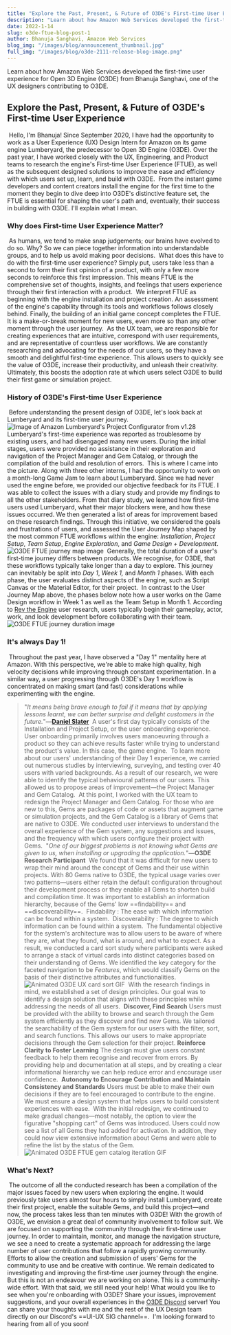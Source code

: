 ```yaml
---
title: "Explore the Past, Present, & Future of O3DE's First-time User Experience"
description: "Learn about how Amazon Web Services developed the first-time user experience for Open 3D Engine (O3DE) from Bhanuja Sanghavi, one of the UX designers contributing to O3DE."
date: 2022-1-14
slug: o3de-ftue-blog-post-1
author: Bhanuja Sanghavi, Amazon Web Services
blog_img: "/images/blog/announcement_thumbnail.jpg"
full_img: "/images/blog/o3de-2111-release-blog-image.png"
---
```


Learn about how Amazon Web Services developed the first-time user experience for Open 3D Engine (O3DE) from Bhanuja Sanghavi, one of the UX designers contributing to O3DE.

## Explore the Past, Present, & Future of O3DE's First-time User Experience

​
Hello, I'm Bhanuja! Since September 2020, I have had the opportunity to work as a User Experience (UX) Design Intern for Amazon on its game engine Lumberyard, the predecessor to Open 3D Engine (O3DE). Over the past year, I have worked closely with the UX, Engineering, and Product teams to research the engine's First-time User Experience (FTUE), as well as the subsequent designed solutions to improve the ease and efficiency with which users set up, learn, and build with O3DE.
​
From the instant game developers and content creators install the engine for the first time to the moment they begin to dive deep into O3DE's distinctive feature set, the FTUE is essential for shaping the user's path and, eventually, their success in building with O3DE. I'll explain what I mean.
​

### Why does First-time User Experience Matter?

​
As humans, we tend to make snap judgements; our brains have evolved to do so. Why? So we can piece together information into understandable groups, and to help us avoid making poor decisions.
​
What does this have to do with the first-time user experience? Simply put, users take less than a second to form their first opinion of a product, with only a few more seconds to reinforce this first impression. This means FTUE is the comprehensive set of thoughts, insights, and feelings that users experience through their first interaction with a product.
​
We interpret FTUE as beginning with the engine installation and project creation. An assessment of the engine's capability through its tools and workflows follows closely behind. Finally, the building of an initial game concept completes the FTUE. It is a make-or-break moment for new users, even more so than any other moment through the user journey.
​
As the UX team, we are responsible for creating experiences that are intuitive, correspond with user requirements, and are representative of countless user workflows. We are constantly researching and advocating for the needs of our users, so they have a smooth and delightful first-time experience. This allows users to quickly see the value of O3DE, increase their productivity, and unleash their creativity. Ultimately, this boosts the adoption rate at which users select O3DE to build their first game or simulation project.
​
### History of O3DE's First-time User Experience
​
Before understanding the present design of O3DE, let's look back at Lumberyard and its first-time user journey.
​
![Image of Amazon Lumberyard's Project Configurator from v1.28](/images/blog/bjds-posts/project-configurator.png)
​
Lumberyard's first-time experience was reported as troublesome by existing users, and had disengaged many new users. During the initial stages, users were provided no assistance in their exploration and navigation of the Project Manager and Gem Catalog, or through the compilation of the build and resolution of errors.
​
This is where I came into the picture. Along with three other interns, I had the opportunity to work on a month-long Game Jam to learn about Lumberyard. Since we had never used the engine before, we provided our objective feedback for its FTUE. I was able to collect the issues with a diary study and provide my findings to all the other stakeholders. From that diary study, we learned how first-time users used Lumberyard, what their major blockers were, and how these issues occurred. We then generated a list of areas for improvement based on these research findings. Through this initiative, we considered the goals and frustrations of users, and assessed the User Journey Map shaped by the most common FTUE workflows within the engine: *Installation*, *Project Setup*, *Team Setup*, *Engine Exploration*, and *Game Design + Development*.
​
![O3DE FTUE journey map image](/images/blog/bjds-posts/o3de-ftue-journey-map.png)
​
Generally, the total duration of a user's first-time journey differs between products. We recognise, for O3DE, that these workflows typically take longer than a day to explore. This journey can inevitably be split into *Day 1*, *Week 1,* and *Month 1* phases. With each phase, the user evaluates distinct aspects of the engine, such as Script Canvas or the Material Editor, for their project.
​
In contrast to the User Journey Map above, the phases below note how a user works on the Game Design workflow in Week 1 as well as the Team Setup in Month 1. According to [Rev the Engine](https://youtu.be/oFeqw-0tsE4) user research, users typically begin their gameplay, actor, work, and look development before collaborating with their team.
​
![O3DE FTUE journey duration image](/images/blog/bjds-posts/o3de-ftue-journey-duration.png)
​
### It's always Day 1!
​
Throughout the past year, I have observed a "Day 1" mentality here at Amazon. With this perspective, we're able to make high quality, high velocity decisions while improving through constant experimentation. In a similar way, a user progressing through O3DE's Day 1 workflow is concentrated on making smart (and fast) considerations while experimenting with the engine.
​
>"_It means being brave enough to fail if it means that by applying lessons learnt, we can better surprise and delight customers in the future._"&mdash;[**Daniel Slater**](https://aws.amazon.com/executive-insights/content/how-amazon-defines-and-operationalizes-a-day-1-culture/)
​
A user's first day typically consists of the Installation and Project Setup, or the user onboarding experience. User onboarding primarily involves users manoeuvring through a product so they can achieve results faster while trying to understand the product's value. In this case, the game engine.
​
To learn more about our users' understanding of their Day 1 experience, we carried out numerous studies by interviewing, surveying, and testing over 40 users with varied backgrounds. As a result of our research, we were able to identify the typical behavioural patterns of our users. This allowed us to propose areas of improvement&mdash;the Project Manager and Gem Catalog.
​
At this point, I worked with the UX team to redesign the Project Manager and Gem Catalog. For those who are new to this, Gems are packages of code or assets that augment game or simulation projects, and the Gem Catalog is a library of Gems that are native to O3DE. We conducted user interviews to understand the overall experience of the Gem system, any suggestions and issues, and the frequency with which users configure their project with Gems.
​
>"_One of our biggest problems is not knowing what Gems are given to us, when installing or upgrading the application._"&mdash;**O3DE Research Participant**
​
We found that it was difficult for new users to wrap their mind around the concept of Gems and their use within projects. With 80 Gems native to O3DE, the typical usage varies over two patterns—users either retain the default configuration throughout their development process or they enable all Gems to shorten build and compilation time. It was important to establish an information hierarchy, because of the Gems' low ==findability== and ==discoverability==.
​
Findability
: The ease with which information can be found within a system.
​
Discoverability
: The degree to which information can be found within a system.
​
The fundamental objective for the system's architecture was to allow users to be aware of where they are, what they found, what is around, and what to expect. As a result, we conducted a card sort study where participants were asked to arrange a stack of virtual cards into distinct categories based on their understanding of Gems. We identified the key category for the faceted navigation to be *Features*, which would classify Gems on the basis of their distinctive attributes and functionalities.
​
![Animated O3DE UX card sort GIF](/images/blog/bjds-posts/o3de-card-sort.gif)
​
With the research findings in mind, we established a set of design principles. Our goal was to identify a design solution that aligns with these principles while addressing the needs of all users.
​
**Discover, Find Search**
Users must be provided with the ability to browse and search through the Gem system efficiently as they discover and find new Gems. We tailored the searchability of the Gem system for our users with the filter, sort, and search functions. This allows our users to make appropriate decisions through the Gem selection for their project.
​
**Reinforce Clarity to Foster Learning**
The design must give users constant feedback to help them recognise and recover from errors. By providing help and documentation at all steps, and by creating a clear informational hierarchy we can help reduce error and encourage user confidence.
​
**Autonomy to Encourage Contribution and Maintain Consistency and Standards**
Users must be able to make their own decisions if they are to feel encouraged to contribute to the engine. We must ensure a design system that helps users to build consistent experiences with ease.
​
With the initial redesign, we continued to make gradual changes—most notably, the option to view the figurative "shopping cart" of Gems was introduced. Users could now see a list of all Gems they had added for activation. In addition, they could now view extensive information about Gems and were able to refine the list by the status of the Gem.
​
![Animated O3DE FTUE gem catalog iteration GIF](/images/blog/bjds-posts/o3de-gem-catalog-iteration.gif)
​

### What's Next?

​
The outcome of all the conducted research has been a compilation of the major issues faced by new users when exploring the engine. It would previously take users almost four hours to simply install Lumberyard, create their first project, enable the suitable Gems, and build this project—and now, the process takes less than ten minutes with O3DE!
​
With the growth of O3DE, we envision a great deal of community involvement to follow suit. We are focused on supporting the community through their first-time user journey. In order to maintain, monitor, and manage the navigation structure, we see a need to create a systematic approach for addressing the large number of user contributions that follow a rapidly growing community. Efforts to allow the creation and submission of users' Gems for the community to use and be creative with continue. We remain dedicated to investigating and improving the first-time user journey through the engine.
​
But this is not an endeavour we are working on alone. This is a community-wide effort. With that said, we still need your help! What would you like to see when you're onboarding with O3DE? Share your issues, improvement suggestions, and your overall experiences in the [O3DE Discord](https://discord.gg/xNb2q4SJKJ) server! You can share your thoughts with me and the rest of the UX Design team directly on our Discord's ==UI-UX SIG channel==.
​
I'm looking forward to hearing from all of you soon!